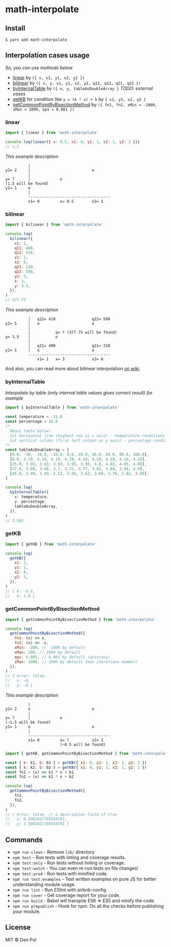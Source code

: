 # math-interpolate

## Install

```
$ yarn add math-interpolate
```

## Interpolation cases usage

_So, you can use methods below_

- [linear](#linear) by `({ x, x1, y1, x2, y2 })`
- [bilinear](#bilinear) by `({ x, y, x1, y1, x2, y2, q11, q12, q21, q22 })`
- [byInternalTable](#byInternalTable) by `({ x, y, tableAsDoubleArray }` _TODO: external cases_
- [getKB](#getKB) for condition like `y = (k * x) + b` by `{ x1, y1, x2, y2 }`
- [getCommonPointByBisectionMethod](#getCommonPointByBisectionMethod) by `({ fn1, fn2, xMin = -1000, xMax = 1000, eps = 0.001 })`

### linear

```js
import { linear } from 'math-interpolate'

console.log(linear({ x: 0.5, x1: 0, y1: 1, x2: 1, y2: 2 }))
// 1.5
```

_This example description_

```
          |
y2= 2     |                           o
          |
y= ?      |             o
(1.5 will be found)
y1= 1     o
          |
          ------------------------------------
          x1= 0         x= 0.5        x2= 1
```

### bilinear

```js
import { bilinear } from 'math-interpolate'

console.log(
  bilinear({
    x1: 1,
    q11: 400,
    q12: 410,
    y1: 1,
    x2: 6,
    q21: 210,
    q22: 590,
    y2: 5,
    x: 3,
    y: 3.5,
  }),
)
// 377.75
```

_This example description_

```
          |   q12= 410                q22= 590
y2= 5     |   o                       o
          |
          |           q= ? (377.75 will be found)
y= 3.5    |           o
          |
          |   q11= 400                q21= 210
y1= 1     |   o                       o
          ------------------------------------
              x1= 1   x= 3            x2= 6
```

And also, you can read more about bilinear interpolation [on wiki](https://ru.wikipedia.org/wiki/%D0%91%D0%B8%D0%BB%D0%B8%D0%BD%D0%B5%D0%B9%D0%BD%D0%B0%D1%8F_%D0%B8%D0%BD%D1%82%D0%B5%D1%80%D0%BF%D0%BE%D0%BB%D1%8F%D1%86%D0%B8%D1%8F 'About bilinear interpolation').

### byInternalTable

_Interpolate by table (only internal table values gives correct result) for example_

```js
import { byInternalTable } from 'math-interpolate'

const temperature = -21.0
const percentage = 20.0
/*
  About table below:
  1st horizontal line (highest row as x axis) - temperature conditions template
  1st vertical column (first left column as y axis) - percentage conditions template
*/
const tableAsDoubleArray = [
  [0.0, -30, -20.0, -10.0, 0.0, 20.0, 40.0, 60.0, 80.0, 100.0],
  [0.0, 4.19, 4.19, 4.19, 4.19, 4.19, 4.19, 4.19, 4.19, 4.19],
  [25.0, 3.93, 3.93, 3.93, 3.95, 3.98, 4.0, 4.03, 4.05, 4.08],
  [37.0, 3.68, 3.68, 3.7, 3.72, 3.77, 3.82, 3.88, 3.94, 4.0],
  [45.0, 3.49, 3.49, 3.52, 3.56, 3.62, 3.69, 3.76, 3.82, 3.89],
]

console.log(
  byInternalTable({
    x: temperature,
    y: percentage,
    tableAsDoubleArray,
  }),
)
// 3.982
```

### getKB

```js
import { getKB } from 'math-interpolate'

console.log(
  getKB({
    x1: 1,
    y1: 1,
    x2: 6,
    y2: 5,
  }),
)
// { k: -0.8,
//   b: 1.8 }
```

### getCommonPointByBisectionMethod

```js
import { getCommonPointByBisectionMethod } from 'math-interpolate'

console.log(
  getCommonPointByBisectionMethod({
    fn1: (x) => x,
    fn2: (x) => -x,
    xMin: -200, // -1000 by default
    xMax: 200, // 1000 by default
    eps: 0.001, // 0.001 by default (accuracy)
    iMax: 1000, // 1000 by default (max iterations number)
  }),
)
// { error: false,
//   x: ~0,
//   y: ~0 }
```

_This example description_

```
          |
y2= 2     o                           o
          |
y= ?      |             o
(~1.5 will be found)
y1= 1     o                           o
          |
          ------------------------------------
          x1= 0         x= ?          x2= 1
                        (~0.5 will be found)
```

```js
import { getKB, getCommonPointByBisectionMethod } from 'math-interpolate'

const { k: k1, b: b1 } = getKB({ x1: 0, y1: 1, x2: 1, y2: 2 })
const { k: k2, b: b2 } = getKB({ x1: 0, y1: 2, x2: 1, y2: 1 })
const fn1 = (x) => k1 * x + b1
const fn2 = (x) => k2 * x + b2

console.log(
  getCommonPointByBisectionMethod({
    fn1,
    fn2,
  }),
)
// { error: false, // & description field if true
//   x: 0.5002021789550781,
//   y: 1.5002021789550781 }
```

## Commands

- `npm run clean` - Remove `lib/` directory
- `npm test` - Run tests with linting and coverage results.
- `npm test:only` - Run tests without linting or coverage.
- `npm test:watch` - You can even re-run tests on file changes!
- `npm test:prod` - Run tests with minified code.
- `npm run test:examples` - Test written examples on pure JS for better understanding module usage.
- `npm run lint` - Run ESlint with airbnb-config
- `npm run cover` - Get coverage report for your code.
- `npm run build` - Babel will transpile ES6 => ES5 and minify the code.
- `npm run prepublish` - Hook for npm. Do all the checks before publishing your module.

## License

MIT © Den Pol
